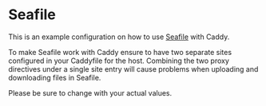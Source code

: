 # Seafile

This is an example configuration on how to use [Seafile](https://www.seafile.com/) with Caddy.

To make Seafile work with Caddy ensure to have two separate sites configured in your Caddyfile for the host.
Combining the two proxy directives under a single site entry will cause problems when uploading and downloading
files in Seafile.

Please be sure to change with your actual values.
